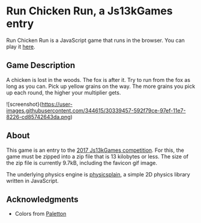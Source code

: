 # Run Chicken Run, a Js13kGames entry

Run Chicken Run is a JavaScript game that runs in the browser. You can play it [here](https://hemartin.github.io/runchickenrun-js13k/).

## Game Description
A chicken is lost in the woods. The fox is after it. Try to run from the fox as long as you can. Pick up yellow grains on the way. The more grains you pick up each round, the higher your multiplier gets.

![screenshot}(https://user-images.githubusercontent.com/344615/30339457-592f79ce-97ef-11e7-8226-cd85742643da.png)

## About
This game is an entry to the [2017 Js13kGames competition](http://2017.js13kgames.com/). For this, the game must be zipped into a zip file that is 13 kilobytes or less. The size of the zip file is currently 9.7kB, including the favicon gif image.

The underlying physics engine is [physicsplain](https://github.com/hemartin/physicsplain), a simple 2D physics library written in JavaScript.

## Acknowledgments
- Colors from [Paletton](http://paletton.com/#uid=c5C1f0z2Z0kaVz84jP27qHbeJtFiHpX)
